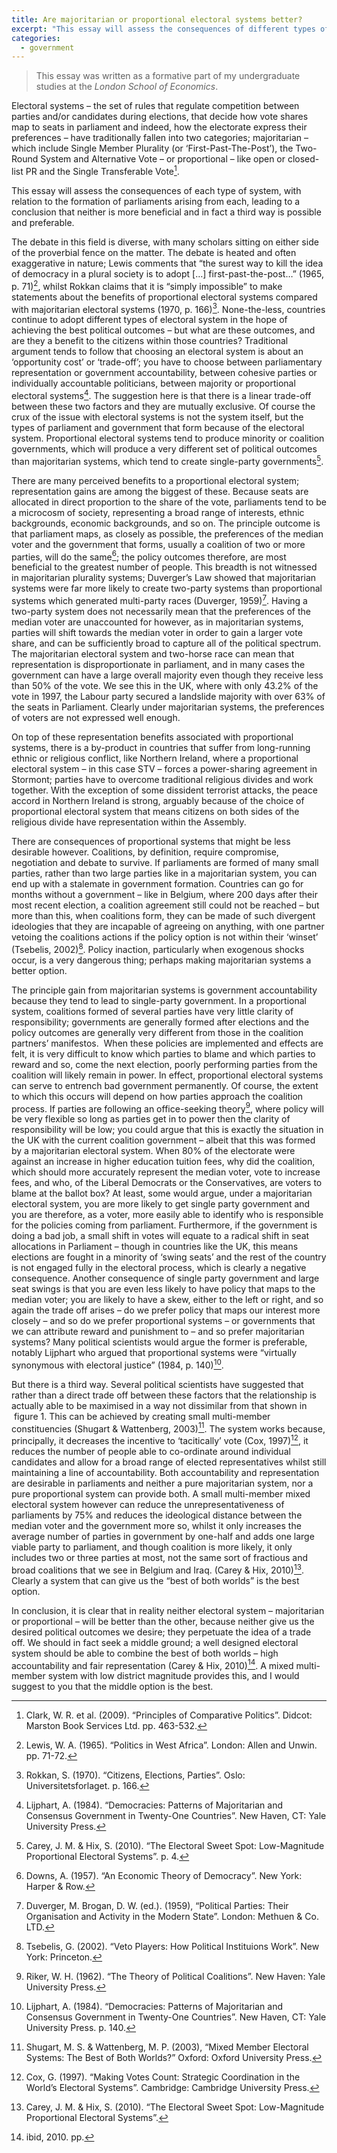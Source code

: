 ```yaml
---
title: Are majoritarian or proportional electoral systems better?
excerpt: "This essay will assess the consequences of different types of electoral system in relation to the formation of different structures of parliament."
categories:
  - government
---
```


> This essay was written as a formative part of my undergraduate studies at the *London School of Economics*.

Electoral systems – the set of rules that regulate competition between parties and/or candidates during elections, that decide how vote shares map to seats in parliament and indeed, how the electorate express their preferences – have traditionally fallen into two categories; majoritarian – which include Single Member Plurality (or ‘First-Past-The-Post’), the Two-Round System and Alternative Vote – or proportional – like open or closed-list PR and the Single Transferable Vote[^1]. 

This essay will assess the consequences of each type of system, with relation to the formation of parliaments arising from each, leading to a conclusion that neither is more beneficial and in fact a third way is possible and preferable.

The debate in this field is diverse, with many scholars sitting on either side of the proverbial fence on the matter. The debate is heated and often exaggerative in nature; Lewis comments that “the surest way to kill the idea of democracy in a plural society is to adopt [&#8230;] first-past-the-post…” (1965, p. 71)[^2], whilst Rokkan claims that it is “simply impossible” to make statements about the benefits of proportional electoral systems compared with majoritarian electoral systems (1970, p. 166)[^3]. None-the-less, countries continue to adopt different types of electoral system in the hope of achieving the best political outcomes – but what are these outcomes, and are they a benefit to the citizens within those countries? Traditional argument tends to follow that choosing an electoral system is about an ‘opportunity cost’ or ‘trade-off’; you have to choose between parliamentary representation or government accountability, between cohesive parties or individually accountable politicians, between majority or proportional electoral systems[^4]. The suggestion here is that there is a linear trade-off between these two factors and they are mutually exclusive. Of course the crux of the issue with electoral systems is not the system itself, but the types of parliament and government that form because of the electoral system. Proportional electoral systems tend to produce minority or coalition governments, which will produce a very different set of political outcomes than majoritarian systems, which tend to create single-party governments[^5].

There are many perceived benefits to a proportional electoral system; representation gains are among the biggest of these. Because seats are allocated in direct proportion to the share of the vote, parliaments tend to be a microcosm of society, representing a broad range of interests, ethnic backgrounds, economic backgrounds, and so on. The principle outcome is that parliament maps, as closely as possible, the preferences of the median voter and the government that forms, usually a coalition of two or more parties, will do the same[^6]; the policy outcomes therefore, are most beneficial to the greatest number of people. This breadth is not witnessed in majoritarian plurality systems; Duverger’s Law showed that majoritarian systems were far more likely to create two-party systems than proportional systems which generated multi-party races (Duverger, 1959)[^7]. Having a two-party system does not necessarily mean that the preferences of the median voter are unaccounted for however, as in majoritarian systems, parties will shift towards the median voter in order to gain a larger vote share, and can be sufficiently broad to capture all of the political spectrum. The majoritarian electoral system and two-horse race can mean that representation is disproportionate in parliament, and in many cases the government can have a large overall majority even though they receive less than 50% of the vote. We see this in the UK, where with only 43.2% of the vote in 1997, the Labour party secured a landslide majority with over 63% of the seats in Parliament. Clearly under majoritarian systems, the preferences of voters are not expressed well enough.

On top of these representation benefits associated with proportional systems, there is a by-product in countries that suffer from long-running ethnic or religious conflict, like Northern Ireland, where a proportional electoral system – in this case STV – forces a power-sharing agreement in Stormont; parties have to overcome traditional religious divides and work together. With the exception of some dissident terrorist attacks, the peace accord in Northern Ireland is strong, arguably because of the choice of proportional electoral system that means citizens on both sides of the religious divide have representation within the Assembly.

There are consequences of proportional systems that might be less desirable however. Coalitions, by definition, require compromise, negotiation and debate to survive. If parliaments are formed of many small parties, rather than two large parties like in a majoritarian system, you can end up with a stalemate in government formation. Countries can go for months without a government – like in Belgium, where 200 days after their most recent election, a coalition agreement still could not be reached – but more than this, when coalitions form, they can be made of such divergent ideologies that they are incapable of agreeing on anything, with one partner vetoing the coalitions actions if the policy option is not within their ‘winset’ (Tsebelis, 2002)[^8]. Policy inaction, particularly when exogenous shocks occur, is a very dangerous thing; perhaps making majoritarian systems a better option.

The principle gain from majoritarian systems is government accountability because they tend to lead to single-party government. In a proportional system, coalitions formed of several parties have very little clarity of responsibility; governments are generally formed after elections and the policy outcomes are generally very different from those in the coalition partners’ manifestos.  When these policies are implemented and effects are felt, it is very difficult to know which parties to blame and which parties to reward and so, come the next election, poorly performing parties from the coalition will likely remain in power. In effect, proportional electoral systems can serve to entrench bad government permanently. Of course, the extent to which this occurs will depend on how parties approach the coalition process. If parties are following an office-seeking theory[^9], where policy will be very flexible so long as parties get in to power then the clarity of responsibility will be low; you could argue that this is exactly the situation in the UK with the current coalition government – albeit that this was formed by a majoritarian electoral system. When 80% of the electorate were against an increase in higher education tuition fees, why did the coalition, which should more accurately represent the median voter, vote to increase fees, and who, of the Liberal Democrats or the Conservatives, are voters to blame at the ballot box? At least, some would argue, under a majoritarian electoral system, you are more likely to get single party government and you are therefore, as a voter, more easily able to identify who is responsible for the policies coming from parliament. Furthermore, if the government is doing a bad job, a small shift in votes will equate to a radical shift in seat allocations in Parliament – though in countries like the UK, this means elections are fought in a minority of ‘swing seats’ and the rest of the country is not engaged fully in the electoral process, which is clearly a negative consequence. Another consequence of single party government and large seat swings is that you are even less likely to have policy that maps to the median voter; you are likely to have a skew, either to the left or right, and so again the trade off arises – do we prefer policy that maps our interest more closely – and so do we prefer proportional systems – or governments that we can attribute reward and punishment to – and so prefer majoritarian systems? Many political scientists would argue the former is preferable, notably Lijphart who argued that proportional systems were “virtually synonymous with electoral justice” (1984, p. 140)[^10].

But there is a third way. Several political scientists have suggested that rather than a direct trade off between these factors that the relationship is actually able to be maximised in a way not dissimilar from that shown in  figure 1. This can be achieved by creating small multi-member constituencies (Shugart & Wattenberg, 2003)[^11]. The system works because, principally, it decreases the incentive to ‘tacitically’ vote (Cox, 1997)[^12], it reduces the number of people able to co-ordinate around individual candidates and allow for a broad range of elected representatives whilst still maintaining a line of accountability. Both accountability and representation are desirable in parliaments and neither a pure majoritarian system, nor a pure proportional system can provide both. A small multi-member mixed electoral system however can reduce the unrepresentativeness of parliaments by 75% and reduces the ideological distance between the median voter and the government more so, whilst it only increases the average number of parties in government by one-half and adds one large viable party to parliament, and though coalition is more likely, it only includes two or three parties at most, not the same sort of fractious and broad coalitions that we see in Belgium and Iraq. (Carey & Hix, 2010)[^13]. Clearly a system that can give us the “best of both worlds” is the best option.

In conclusion, it is clear that in reality neither electoral system – majoritarian or proportional – will be better than the other, because neither give us the desired political outcomes we desire; they perpetuate the idea of a trade off. We should in fact seek a middle ground; a well designed electoral system should be able to combine the best of both worlds – high accountability and fair representation (Carey & Hix, 2010)[^14]. A mixed multi-member system with low district magnitude provides this, and I would suggest to you that the middle option is the best.

[^1]: Clark, W. R. et al. (2009). “Principles of Comparative Politics”. Didcot: Marston Book Services Ltd. pp. 463-532. 

[^2]: Lewis, W. A. (1965). “Politics in West Africa”. London: Allen and Unwin. pp. 71-72.

[^3]: Rokkan, S. (1970). “Citizens, Elections, Parties”. Oslo: Universitetsforlaget. p. 166.

[^4]: Lijphart, A. (1984). “Democracies: Patterns of Majoritarian and Consensus Government in Twenty-One Countries”. New Haven, CT: Yale University Press.

[^5]: Carey, J. M. & Hix, S. (2010). “The Electoral Sweet Spot: Low-Magnitude Proportional Electoral Systems”. p. 4.

[^6]: Downs, A. (1957). “An Economic Theory of Democracy”. New York: Harper & Row.

[^7]: Duverger, M. Brogan, D. W. (ed.). (1959), “Political Parties: Their Organisation and Activity in the Modern State”. London: Methuen & Co. LTD.

[^8]: Tsebelis, G. (2002). “Veto Players: How Political Instituions Work”. New York: Princeton.

[^9]: Riker, W. H. (1962). “The Theory of Political Coalitions”. New Haven: Yale University Press.

[^10]: Lijphart, A. (1984). “Democracies: Patterns of Majoritarian and Consensus Government in Twenty-One Countries”. New Haven, CT: Yale University Press. p. 140.

[^11]: Shugart, M. S. & Wattenberg, M. P. (2003), “Mixed Member Electoral Systems: The Best of Both Worlds?” Oxford: Oxford University Press.

[^12]: Cox, G. (1997). “Making Votes Count: Strategic Coordination in the World’s Electoral Systems”. Cambridge: Cambridge University Press.

[^13]: Carey, J. M. & Hix, S. (2010). “The Electoral Sweet Spot: Low-Magnitude Proportional Electoral Systems”.

[^14]: ibid, 2010. pp.